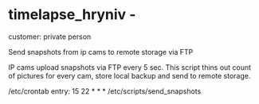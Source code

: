 # timelapse_hryniv -
customer: private person

Send snapshots from ip cams to remote storage via FTP

IP cams upload snapshots via FTP every 5 sec.
This script thins out count of pictures for every cam, store local backup and send to remote storage.

/etc/crontab entry:
15 22 * * *  /etc/scripts/send_snapshots
